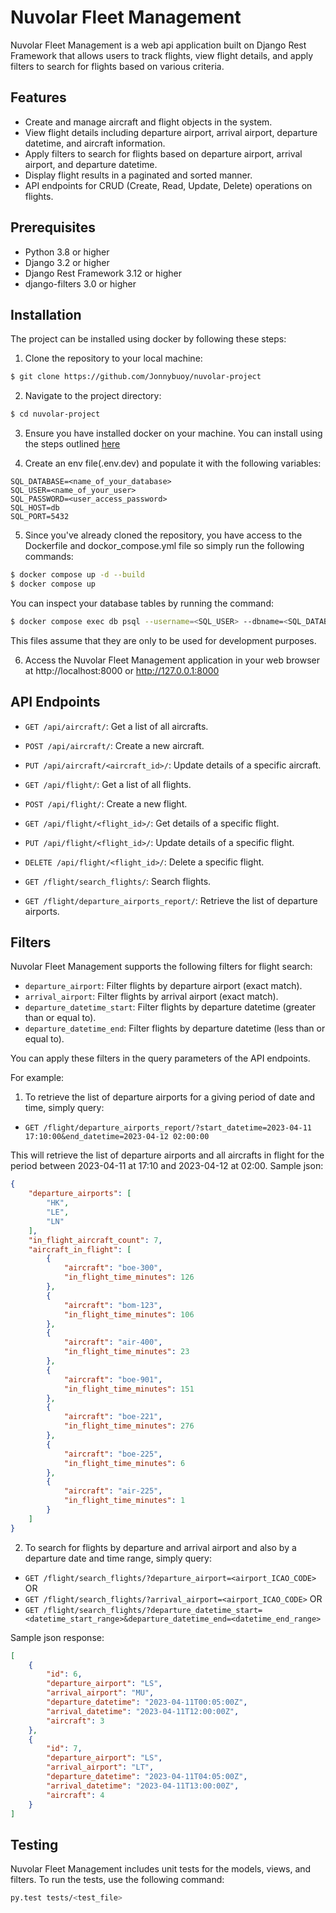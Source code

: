 # Nuvolar Fleet Management

Nuvolar Fleet Management is a web api application built on Django Rest Framework that allows users to track flights, view flight details, and apply filters to search for flights based on various criteria.

## Features

- Create and manage aircraft and flight objects in the system.
- View flight details including departure airport, arrival airport, departure  datetime, and aircraft information.
- Apply filters to search for flights based on departure airport, arrival airport, and departure datetime.
- Display flight results in a paginated and sorted manner.
- API endpoints for CRUD (Create, Read, Update, Delete) operations on flights.

## Prerequisites
- Python 3.8 or higher
- Django 3.2 or higher
- Django Rest Framework 3.12 or higher
- django-filters 3.0 or higher

## Installation
The project can be installed using docker by following these steps:

1. Clone the repository to your local machine:
```bash
$ git clone https://github.com/Jonnybuoy/nuvolar-project
```

2. Navigate to the project directory:
```bash
$ cd nuvolar-project
```

3. Ensure you have installed docker on your machine. You can install using the steps outlined [here](https://www.docker.com/get-started)

4. Create an env file(.env.dev) and populate it with the following variables:
```text
SQL_DATABASE=<name_of_your_database>
SQL_USER=<name_of_your_user>
SQL_PASSWORD=<user_access_password>
SQL_HOST=db
SQL_PORT=5432
```

5. Since you've already cloned the repository, you have access to the Dockerfile and dockor_compose.yml file so simply run the following commands:
```bash
$ docker compose up -d --build
$ docker compose up
```
You can inspect your database tables by running the command:
```bash
$ docker compose exec db psql --username=<SQL_USER> --dbname=<SQL_DATABASE>
```
This files assume that they are only to be used for development purposes.

6. Access the Nuvolar Fleet Management application in your web browser at http://localhost:8000 or http://127.0.0.1:8000

## API Endpoints
- `GET /api/aircraft/`: Get a list of all aircrafts.
- `POST /api/aircraft/`: Create a new aircraft.
- `PUT /api/aircraft/<aircraft_id>/`: Update details of a specific aircraft.

- `GET /api/flight/`: Get a list of all flights.
- `POST /api/flight/`: Create a new flight.
- `GET /api/flight/<flight_id>/`: Get details of a specific flight.
- `PUT /api/flight/<flight_id>/`: Update details of a specific flight.
- `DELETE /api/flight/<flight_id>/`: Delete a specific flight.

- `GET /flight/search_flights/`: Search flights.
- `GET /flight/departure_airports_report/`: Retrieve the list of departure airports.


## Filters
Nuvolar Fleet Management supports the following filters for flight search:

- `departure_airport`: Filter flights by departure airport (exact match).
- `arrival_airport`: Filter flights by arrival airport (exact match).
- `departure_datetime_start`: Filter flights by departure datetime (greater than or equal to).
- `departure_datetime_end`: Filter flights by departure datetime (less than or equal to).

You can apply these filters in the query parameters of the API endpoints.

For example:

1. To retrieve the list of departure airports for a giving period of date and time, simply query:
- `GET /flight/departure_airports_report/?start_datetime=2023-04-11 17:10:00&end_datetime=2023-04-12 02:00:00`

This will retrieve the list of departure airports and all aircrafts in flight for the period between 2023-04-11 at 17:10 and 2023-04-12 at 02:00. Sample json:
```json
{
    "departure_airports": [
        "HK",
        "LE",
        "LN"
    ],
    "in_flight_aircraft_count": 7,
    "aircraft_in_flight": [
        {
            "aircraft": "boe-300",
            "in_flight_time_minutes": 126
        },
        {
            "aircraft": "bom-123",
            "in_flight_time_minutes": 106
        },
        {
            "aircraft": "air-400",
            "in_flight_time_minutes": 23
        },
        {
            "aircraft": "boe-901",
            "in_flight_time_minutes": 151
        },
        {
            "aircraft": "boe-221",
            "in_flight_time_minutes": 276
        },
        {
            "aircraft": "boe-225",
            "in_flight_time_minutes": 6
        },
        {
            "aircraft": "air-225",
            "in_flight_time_minutes": 1
        }
    ]
}
```

2. To search for flights by departure and arrival airport and also by a departure date and time range, simply query:
- `GET /flight/search_flights/?departure_airport=<airport_ICAO_CODE>` OR
- `GET /flight/search_flights/?arrival_airport=<airport_ICAO_CODE>` OR
- `GET /flight/search_flights/?departure_datetime_start=<datetime_start_range>&departure_datetime_end=<datetime_end_range>`

Sample json response:
```json
[
    {
        "id": 6,
        "departure_airport": "LS",
        "arrival_airport": "MU",
        "departure_datetime": "2023-04-11T00:05:00Z",
        "arrival_datetime": "2023-04-11T12:00:00Z",
        "aircraft": 3
    },
    {
        "id": 7,
        "departure_airport": "LS",
        "arrival_airport": "LT",
        "departure_datetime": "2023-04-11T04:05:00Z",
        "arrival_datetime": "2023-04-11T13:00:00Z",
        "aircraft": 4
    }
]
```


## Testing
Nuvolar Fleet Management includes unit tests for the models, views, and filters. To run the tests, use the following command:

```bash
py.test tests/<test_file>
```

